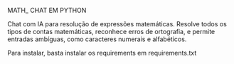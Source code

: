 MATH_ CHAT EM PYTHON

Chat com IA para resolução de expressões matemáticas.
Resolve todos os tipos de contas matemáticas, reconhece erros de ortografia, e permite entradas ambíguas, como caracteres numerais e alfabéticos.

Para instalar, basta instalar os requirements em requirements.txt
